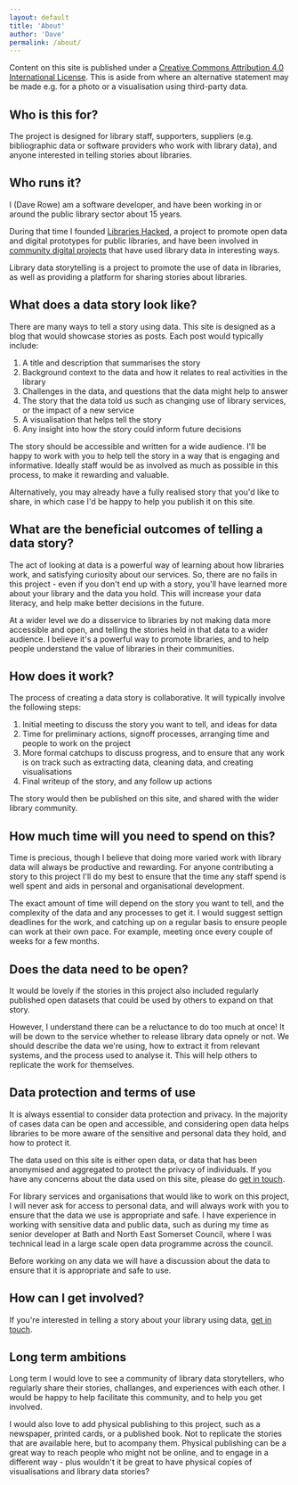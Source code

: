 ```yaml
---
layout: default
title: 'About'
author: 'Dave'
permalink: /about/
---
```


Content on this site is published under a [Creative Commons Attribution 4.0 International License](https://creativecommons.org/licenses/by/4.0/). This is aside from where an alternative statement may be made e.g. for a photo or a visualisation using third-party data.

## Who is this for?

The project is designed for library staff, supporters, suppliers (e.g. bibliographic data or software providers who work with library data), and anyone interested in telling stories about libraries.

## Who runs it?

I (Dave Rowe) am a software developer, and have been working in or around the public library sector about 15 years.

During that time I founded [Libraries Hacked](https://librarieshacked.org/), a project to promote open data and digital prototypes for public libraries, and have been involved in [community digital projects](https://www.librarieshacked.org/projects/) that have used library data in interesting ways.

Library data storytelling is a project to promote the use of data in libraries, as well as providing a platform for sharing stories about libraries.

## What does a data story look like?

There are many ways to tell a story using data. This site is designed as a blog that would showcase stories as posts. Each post would typically include:

1. A title and description that summarises the story
2. Background context to the data and how it relates to real activities in the library
3. Challenges in the data, and questions that the data might help to answer
4. The story that the data told us such as changing use of library services, or the impact of a new service
5. A visualisation that helps tell the story
6. Any insight into how the story could inform future decisions

The story should be accessible and written for a wide audience. I'll be happy to work with you to help tell the story in a way that is engaging and informative. Ideally staff would be as involved as much as possible in this process, to make it rewarding and valuable.

Alternatively, you may already have a fully realised story that you'd like to share, in which case I'd be happy to help you publish it on this site.

## What are the beneficial outcomes of telling a data story?

The act of looking at data is a powerful way of learning about how libraries work, and satisfying curiosity about our services. So, there are no fails in this project - even if you don't end up with a story, you'll have learned more about your library and the data you hold. This will increase your data literacy, and help make better decisions in the future.

At a wider level we do a disservice to libraries by not making data more accessible and open, and telling the stories held in that data to a wider audience. I believe it's a powerful way to promote libraries, and to help people understand the value of libraries in their communities.

## How does it work?

The process of creating a data story is collaborative. It will typically involve the following steps:

1. Initial meeting to discuss the story you want to tell, and ideas for data
2. Time for preliminary actions, signoff processes, arranging time and people to work on the project
3. More formal catchups to discuss progress, and to ensure that any work is on track such as extracting data, cleaning data, and creating visualisations
4. Final writeup of the story, and any follow up actions

The story would then be published on this site, and shared with the wider library community.

## How much time will you need to spend on this?

Time is precious, though I believe that doing more varied work with library data will always be productive and rewarding. For anyone contributing a story to this project I'll do my best to ensure that the time any staff spend is well spent and aids in personal and organisational development.

The exact amount of time will depend on the story you want to tell, and the complexity of the data and any processes to get it. I would suggest settign deadlines for the work, and catching up on a regular basis to ensure people can work at their own pace. For example, meeting once every couple of weeks for a few months.

## Does the data need to be open?

It would be lovely if the stories in this project also included regularly published open datasets that could be used by others to expand on that story.

However, I understand there can be a reluctance to do too much at once! It will be down to the service whether to release library data opnely or not. We should describe the data we're using, how to extract it from relevant systems, and the process used to analyse it. This will help others to replicate the work for themselves.

## Data protection and terms of use

It is always essential to consider data protection and privacy. In the majority of cases data can be open and accessible, and considering open data helps libraries to be more aware of the sensitive and personal data they hold, and how to protect it.

The data used on this site is either open data, or data that has been anonymised and aggregated to protect the privacy of individuals. If you have any concerns about the data used on this site, please do [get in touch](mailto:info@librarieshacked.org).

For library services and organisations that would like to work on this project, I will never ask for access to personal data, and will always work with you to ensure that the data we use is appropriate and safe. I have experience in working with sensitive data and public data, such as during my time as senior developer at Bath and North East Somerset Council, where I was technical lead in a large scale open data programme across the council.

Before working on any data we will have a discussion about the data to ensure that it is appropriate and safe to use.

## How can I get involved?

If you're interested in telling a story about your library using data, [get in touch](mailto:info@librarieshacked.org).

## Long term ambitions

Long term I would love to see a community of library data storytellers, who regularly share their stories, challanges, and experiences with each other. I would be happy to help facilitate this community, and to help you get involved.

I would also love to add physical publishing to this project, such as a newspaper, printed cards, or a published book. Not to replicate the stories that are available here, but to acompany them. Physical publishing can be a great way to reach people who might not be online, and to engage in a different way - plus wouldn't it be great to have physical copies of visualisations and library data stories?
